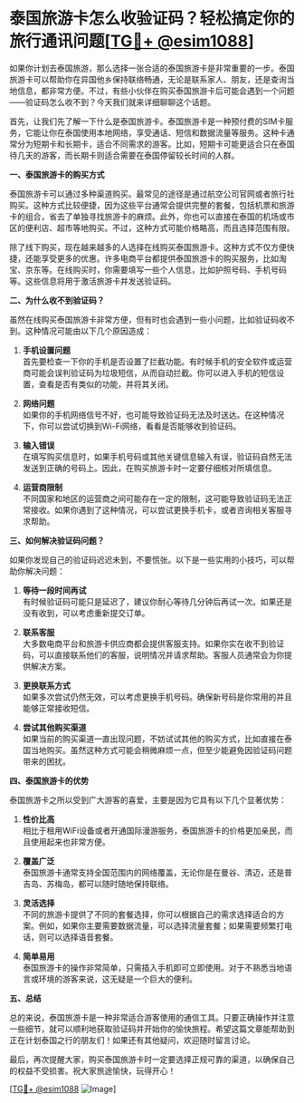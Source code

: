 # 泰国旅游卡怎么收验证码？轻松搞定你的旅行通讯问题[[TG💪+ @esim1088](https://t.me/s/esim1088)]

如果你计划去泰国旅游，那么选择一张合适的泰国旅游卡是非常重要的一步。泰国旅游卡可以帮助你在异国他乡保持联络畅通，无论是联系家人、朋友，还是查询当地信息，都非常方便。不过，有些小伙伴在购买泰国旅游卡后可能会遇到一个问题——验证码怎么收不到？今天我们就来详细聊聊这个话题。

首先，让我们先了解一下什么是泰国旅游卡。泰国旅游卡是一种预付费的SIM卡服务，它能让你在泰国使用本地网络，享受通话、短信和数据流量等服务。这种卡通常分为短期卡和长期卡，适合不同需求的游客。比如，短期卡可能更适合只在泰国待几天的游客，而长期卡则适合需要在泰国停留较长时间的人群。

**一、泰国旅游卡的购买方式**

泰国旅游卡可以通过多种渠道购买。最常见的途径是通过航空公司官网或者旅行社购买。这种方式比较便捷，因为这些平台通常会提供完整的套餐，包括机票和旅游卡的组合，省去了单独寻找旅游卡的麻烦。此外，你也可以直接在泰国的机场或市区的便利店、超市等地购买。不过，这种方式可能价格略高，而且选择范围有限。

除了线下购买，现在越来越多的人选择在线购买泰国旅游卡。这种方式不仅方便快捷，还能享受更多的优惠。许多电商平台都提供泰国旅游卡的购买服务，比如淘宝、京东等。在线购买时，你需要填写一些个人信息，比如护照号码、手机号码等。这些信息将用于激活旅游卡并发送验证码。

**二、为什么收不到验证码？**

虽然在线购买泰国旅游卡非常方便，但有时也会遇到一些小问题，比如验证码收不到。这种情况可能由以下几个原因造成：

1. **手机设置问题**  
   首先要检查一下你的手机是否设置了拦截功能。有时候手机的安全软件或运营商可能会误判验证码为垃圾短信，从而自动拦截。你可以进入手机的短信设置，查看是否有类似的功能，并将其关闭。

2. **网络问题**  
   如果你的手机网络信号不好，也可能导致验证码无法及时送达。在这种情况下，你可以尝试切换到Wi-Fi网络，看看是否能够收到验证码。

3. **输入错误**  
   在填写购买信息时，如果手机号码或其他关键信息输入有误，验证码自然无法发送到正确的号码上。因此，在购买旅游卡时一定要仔细核对所填信息。

4. **运营商限制**  
   不同国家和地区的运营商之间可能存在一定的限制，这可能导致验证码无法正常接收。如果你遇到了这种情况，可以尝试更换手机卡，或者咨询相关客服寻求帮助。

**三、如何解决验证码问题？**

如果你发现自己的验证码迟迟未到，不要慌张。以下是一些实用的小技巧，可以帮助你解决问题：

1. **等待一段时间再试**  
   有时候验证码可能只是延迟了，建议你耐心等待几分钟后再试一次。如果还是没有收到，可以考虑重新提交订单。

2. **联系客服**  
   大多数电商平台和旅游卡供应商都会提供客服支持。如果你实在收不到验证码，可以直接联系他们的客服，说明情况并请求帮助。客服人员通常会为你提供解决方案。

3. **更换联系方式**  
   如果多次尝试仍然无效，可以考虑更换手机号码。确保新号码是你常用的并且能够正常接收短信。

4. **尝试其他购买渠道**  
   如果当前的购买渠道一直出现问题，不妨试试其他的购买方式，比如直接在泰国当地购买。虽然这种方式可能会稍微麻烦一点，但至少能避免因验证码问题带来的困扰。

**四、泰国旅游卡的优势**

泰国旅游卡之所以受到广大游客的喜爱，主要是因为它具有以下几个显著优势：

1. **性价比高**  
   相比于租用WiFi设备或者开通国际漫游服务，泰国旅游卡的价格更加亲民，而且使用起来也非常方便。

2. **覆盖广泛**  
   泰国旅游卡通常支持全国范围内的网络覆盖，无论你是在曼谷、清迈，还是普吉岛、苏梅岛，都可以随时随地保持联络。

3. **灵活选择**  
   不同的旅游卡提供了不同的套餐选择，你可以根据自己的需求选择适合的方案。例如，如果你主要需要数据流量，可以选择流量套餐；如果需要频繁打电话，则可以选择语音套餐。

4. **简单易用**  
   泰国旅游卡的操作非常简单，只需插入手机即可立即使用。对于不熟悉当地语言或环境的游客来说，这无疑是一个巨大的便利。

**五、总结**

总的来说，泰国旅游卡是一种非常适合游客使用的通信工具。只要正确操作并注意一些细节，就可以顺利地获取验证码并开始你的愉快旅程。希望这篇文章能帮助到正在计划泰国之行的朋友们！如果还有其他疑问，欢迎随时留言讨论。

最后，再次提醒大家，购买泰国旅游卡时一定要选择正规可靠的渠道，以确保自己的权益不受损害。祝大家旅途愉快，玩得开心！

[[TG💪+ @esim1088](https://t.me/s/esim1088) ![Image](https://i.postimg.cc/4NQfJmqS/Snipaste-2025-05-13-00-14-12.png)]